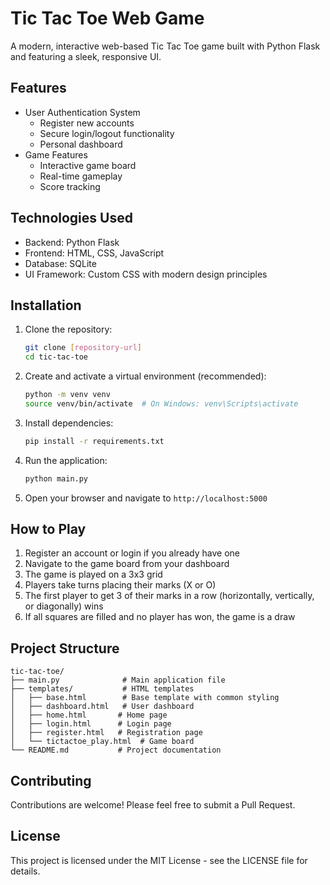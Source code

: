 # Tic Tac Toe Web Game

A modern, interactive web-based Tic Tac Toe game built with Python Flask and featuring a sleek, responsive UI.

## Features

- User Authentication System
  - Register new accounts
  - Secure login/logout functionality
  - Personal dashboard
- Game Features
  - Interactive game board
  - Real-time gameplay
  - Score tracking

## Technologies Used

- Backend: Python Flask
- Frontend: HTML, CSS, JavaScript
- Database: SQLite
- UI Framework: Custom CSS with modern design principles

## Installation

1. Clone the repository:
   ```bash
   git clone [repository-url]
   cd tic-tac-toe
   ```

2. Create and activate a virtual environment (recommended):
   ```bash
   python -m venv venv
   source venv/bin/activate  # On Windows: venv\Scripts\activate
   ```

3. Install dependencies:
   ```bash
   pip install -r requirements.txt
   ```

4. Run the application:
   ```bash
   python main.py
   ```

5. Open your browser and navigate to `http://localhost:5000`

## How to Play

1. Register an account or login if you already have one
2. Navigate to the game board from your dashboard
3. The game is played on a 3x3 grid
4. Players take turns placing their marks (X or O)
5. The first player to get 3 of their marks in a row (horizontally, vertically, or diagonally) wins
6. If all squares are filled and no player has won, the game is a draw

## Project Structure

```
tic-tac-toe/
├── main.py              # Main application file
├── templates/           # HTML templates
│   ├── base.html        # Base template with common styling
│   ├── dashboard.html   # User dashboard
│   ├── home.html       # Home page
│   ├── login.html      # Login page
│   ├── register.html   # Registration page
│   └── tictactoe_play.html  # Game board
└── README.md           # Project documentation
```

## Contributing

Contributions are welcome! Please feel free to submit a Pull Request.

## License

This project is licensed under the MIT License - see the LICENSE file for details.